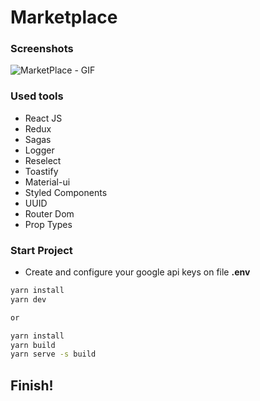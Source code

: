 # Marketplace

### Screenshots
![MarketPlace - GIF](/screenshots/marketplace.gif)

### Used tools
* React JS
* Redux
* Sagas
* Logger
* Reselect
* Toastify
* Material-ui
* Styled Components
* UUID
* Router Dom
* Prop Types

### Start Project

* Create and configure your google api keys on file **.env**

```bash
yarn install
yarn dev

or

yarn install
yarn build
yarn serve -s build
```

## Finish!